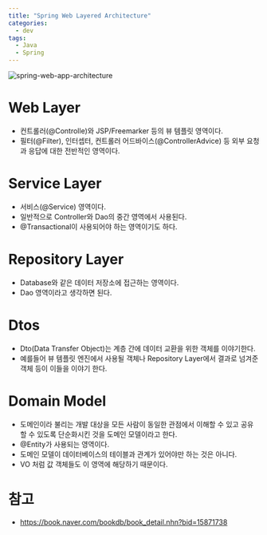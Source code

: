 ```yaml
---
title: "Spring Web Layered Architecture"
categories:
  - dev
tags:
  - Java
  - Spring
---
```


![spring-web-app-architecture](https://user-images.githubusercontent.com/37281119/115111148-cfdc0080-9fb9-11eb-9366-af295c852945.png)

# Web Layer
- 컨트롤러(@Controlle)와 JSP/Freemarker 등의 뷰 템플릿 영역이다.
- 필터(@Filter), 인터셉터, 컨트롤러 어드바이스(@ControllerAdvice) 등 외부 요청과 응답에 대한 전반적인 영역이다.

# Service Layer
- 서비스(@Service) 영역이다.
- 일반적으로 Controller와 Dao의 중간 영역에서 사용된다.
- @Transactional이 사용되어야 하는 영역이기도 하다.

# Repository Layer
- Database와 같은 데이터 저장소에 접근하는 영역이다.
- Dao 영역이라고 생각하면 된다.

# Dtos

- Dto(Data Transfer Object)는 계층 간에 데이터 교환을 위한 객체를 이야기한다.
- 예를들어 뷰 템플릿 엔진에서 사용될 객체나 Repository Layer에서 결과로 넘겨준 객체 등이 이들을 이야기 한다.

# Domain Model

- 도메인이라 불리는 개발 대상을 모든 사람이 동일한 관점에서 이해할 수 있고 공유할 수 있도록 단순화시킨 것을 도메인 모델이라고 한다.
- @Entity가 사용되는 영역이다. 
- 도메인 모델이 데이터베이스의 테이블과 관계가 있어야만 하는 것은 아니다.
- VO 처럼 값 객체들도 이 영역에 해당하기 때문이다. 


# 참고
- https://book.naver.com/bookdb/book_detail.nhn?bid=15871738

